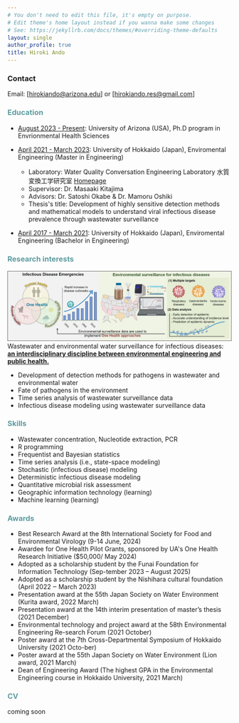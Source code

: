 ```yaml
---
# You don't need to edit this file, it's empty on purpose.
# Edit theme's home layout instead if you wanna make some changes
# See: https://jekyllrb.com/docs/themes/#overriding-theme-defaults
layout: single
author_profile: true
title: Hiroki Ando
---
```

### Contact
Email: [hirokiando@arizona.edu] or [hirokiando.res@gmail.com]

### <span style="color:#5E9CA0;">Education</span>

- <u>August 2023 - Present</u>: University of Arizona (USA), Ph.D program in Envrionmental Health Sciences
  
- <u>April 2021 - March 2023</u>: University of Hokkaido (Japan), Enviromental Engineering (Master in Engineering)  
  
  - Laboratory: Water Quality Conversation Engineering Laboratory 水質変換工学研究室 [Homepage](https://www-eng-hokudai-ac-jp.translate.goog/labo/water/?_x_tr_sl=ja&_x_tr_tl=en&_x_tr_hl=ja)  
  - Supervisor: Dr. Masaaki Kitajima  
  - Advisors: Dr. Satoshi Okabe & Dr. Mamoru Oshiki
  - Thesis's title: Development of highly sensitive detection methods and mathematical models to understand viral infectious disease prevalence through wastewater surveillance

- <u>April 2017 - March 2021</u>: University of Hokkaido (Japan), Enviromental Engineering (Bachelor in Engineering)

### <span style="color:#5E9CA0;">Research interests</span> 
![Research image](/assets/images/home.jpg)
Wastewater and environmental water surveillance for infectious diseases: <u><b>an interdisciplinary discipline between environmental engineering and public health.</b></u>
- Development of detection methods for pathogens in wastewater and environmental water
- Fate of pathogens in the environment
- Time series analysis of wastewater surveillance data
- Infectious disease modeling using wastewater surveillance data

### <span style="color:#5E9CA0;">Skills</span> 
- Wastewater concentration, Nucleotide extraction, PCR
- R programming
- Frequentist and Bayesian statistics
- Time series analysis (i.e., state-space modeling)
- Stochastic (infectious disease) modeling
- Deterministic infectious disease modeling
- Quantitative microbial risk assessment
- Geographic information technology (learning)
- Machine learning (learning)

### <span style="color:#5E9CA0;">Awards</span> 
- Best Research Award at the 8th International Society for Food and Environmental Virology (9-14 June, 2024)  
- Awardee for One Health Pilot Grants, sponsored by UA's One Health Research Initiative ($50,000/ May 2024)  
- Adopted as a scholarship student by the Funai Foundation for Information Technology (Sep-tember 2023 – August 2025)  
- Adopted as a scholarship student by the Nishihara cultural foundation (April 2022 ‒ March 2023)  
- Presentation award at the 55th Japan Society on Water Environment (Kurita award, 2022 March)  
- Presentation award at the 14th interim presentation of master’s thesis (2021 December)  
- Environmental technology and project award at the 58th Environmental Engineering Re-search Forum (2021 October)  
- Poster award at the 7th Cross-Departmental Symposium of Hokkaido University (2021 Octo-ber)  
- Poster award at the 55th Japan Society on Water Environment (Lion award, 2021 March)  
- Dean of Engineering Award (The highest GPA in the Environmental Engineering course in Hokkaido University, 2021 March)  

### <span style="color:#5E9CA0;">CV</span> 
coming soon


